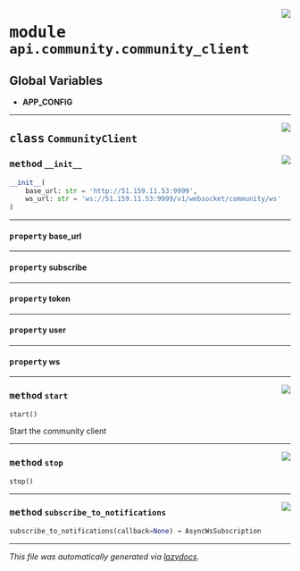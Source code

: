<!-- markdownlint-disable -->

<a href="https://github.com/switchcollab/Switch-Bots-Python-Library/tree/main/src/switch/api/community/community_client.py#L0"><img align="right" src="https://img.shields.io/badge/-source-cccccc?style=flat-square"/></a>

# <kbd>module</kbd> `api.community.community_client`




**Global Variables**
---------------
- **APP_CONFIG**


---

<a href="https://github.com/switchcollab/Switch-Bots-Python-Library/tree/main/src/switch/api/community/community_client.py#L12"><img align="right" src="https://img.shields.io/badge/-source-cccccc?style=flat-square"/></a>

## <kbd>class</kbd> `CommunityClient`




<a href="https://github.com/switchcollab/Switch-Bots-Python-Library/tree/main/src/switch/api/community/community_client.py#L13"><img align="right" src="https://img.shields.io/badge/-source-cccccc?style=flat-square"/></a>

### <kbd>method</kbd> `__init__`

```python
__init__(
    base_url: str = 'http://51.159.11.53:9999',
    ws_url: str = 'ws://51.159.11.53:9999/v1/websocket/community/ws'
)
```






---

#### <kbd>property</kbd> base_url





---

#### <kbd>property</kbd> subscribe





---

#### <kbd>property</kbd> token





---

#### <kbd>property</kbd> user





---

#### <kbd>property</kbd> ws







---

<a href="https://github.com/switchcollab/Switch-Bots-Python-Library/tree/main/src/switch/api/community/community_client.py#L83"><img align="right" src="https://img.shields.io/badge/-source-cccccc?style=flat-square"/></a>

### <kbd>method</kbd> `start`

```python
start()
```

Start the community client 

---

<a href="https://github.com/switchcollab/Switch-Bots-Python-Library/tree/main/src/switch/api/community/community_client.py#L90"><img align="right" src="https://img.shields.io/badge/-source-cccccc?style=flat-square"/></a>

### <kbd>method</kbd> `stop`

```python
stop()
```





---

<a href="https://github.com/switchcollab/Switch-Bots-Python-Library/tree/main/src/switch/api/community/community_client.py#L49"><img align="right" src="https://img.shields.io/badge/-source-cccccc?style=flat-square"/></a>

### <kbd>method</kbd> `subscribe_to_notifications`

```python
subscribe_to_notifications(callback=None) → AsyncWsSubscription
```








---

_This file was automatically generated via [lazydocs](https://github.com/ml-tooling/lazydocs)._
